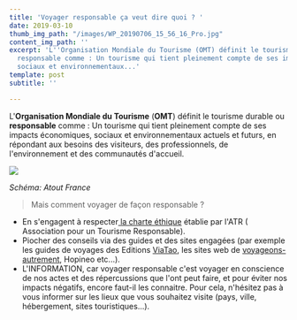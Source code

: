 ```yaml
---
title: 'Voyager responsable ça veut dire quoi ? '
date: 2019-03-10
thumb_img_path: "/images/WP_20190706_15_56_16_Pro.jpg"
content_img_path: ''
excerpt: 'L''Organisation Mondiale du Tourisme (OMT) définit le tourisme durable ou
  responsable comme : Un tourisme qui tient pleinement compte de ses impacts économiques,
  sociaux et environnementaux...'
template: post
subtitle: ''

---
```

L'**Organisation Mondiale du Tourisme** (**OMT**) définit le tourisme durable ou **responsable** comme : Un tourisme qui tient pleinement compte de ses impacts économiques, sociaux et environnementaux actuels et futurs, en répondant aux besoins des visiteurs, des professionnels, de l'environnement et des communautés d'accueil.

![](/images/schema_tourisme_durable-1.png)

_Schéma: Atout France_

> Mais comment voyager de façon responsable ?

* En s'engagent à respecter[ la charte éthique](https://www.tourisme-responsable.org/voyager-responsable/charte-ethique-voyageur/) établie par l'ATR ( Association pour un Tourisme Responsable).
* Piocher des conseils via des guides et des sites engagées (par exemple les guides de voyages des Editions [ViaTao](https://www.viatao.com/), les sites web de [voyageons-autrement](http://www.voyageons-autrement.com/), Hopineo etc...).
* L'INFORMATION, car voyager responsable c'est voyager en conscience de nos actes et des répercussions que l'ont peut faire, et pour éviter nos impacts négatifs, encore faut-il les connaitre. Pour cela, n'hésitez pas à vous informer sur les lieux que vous souhaitez visite (pays, ville, hébergement, sites touristiques...).